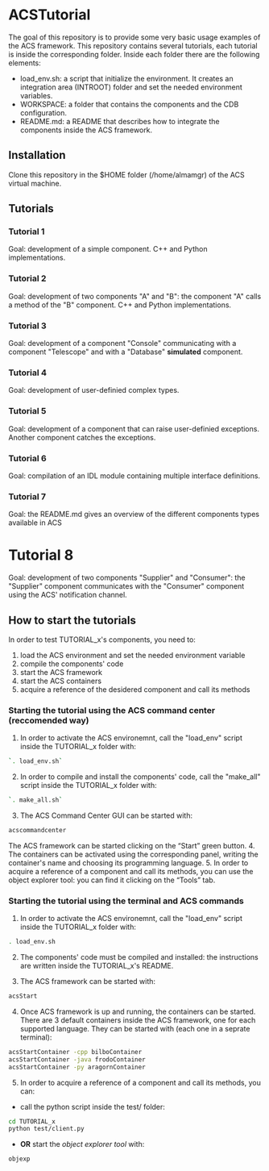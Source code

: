 # ACSTutorial

The goal of this repository is to provide some very basic usage examples of the ACS framework. This repository contains several tutorials, each tutorial is inside the corresponding folder. Inside each folder there are the following elements:

* load_env.sh: a script that initialize the environment. It creates an integration area (INTROOT) folder and set the needed environment variables.
* WORKSPACE: a folder that contains the components and the CDB configuration.
* README.md: a README that describes how to integrate the components inside the ACS framework.

## Installation
Clone this repository in the $HOME folder (/home/almamgr) of the ACS virtual machine.

## Tutorials 

### Tutorial 1
Goal: development of a simple component. C++ and Python implementations.

### Tutorial 2
Goal: development of two components "A" and "B": the component "A" calls a method of the "B" component. C++ and Python implementations.

### Tutorial 3
Goal: development of a component "Console" communicating with a component "Telescope" and with a "Database" **simulated** component.

### Tutorial 4
Goal: development of user-definied complex types. 

### Tutorial 5
Goal: development of a component that can raise user-definied exceptions. Another component catches the exceptions.

### Tutorial 6
Goal: compilation of an IDL module containing multiple interface definitions.

### Tutorial 7
Goal: the README.md gives an overview of the different components types available in ACS

# Tutorial 8
Goal: development of two components "Supplier" and "Consumer": the "Supplier" component communicates with the "Consumer" component using the ACS' notification channel.  


## How to start the tutorials
In order to test TUTORIAL_x's components, you need to:
1. load the ACS environment and set the needed environment variable
2. compile the components' code
3. start the ACS framework    
4. start the ACS containers
5. acquire a reference of the desidered component and call its methods

### Starting the tutorial using the ACS command center (reccomended way)
1. In order to activate the ACS environemnt, call the "load_env" script inside the TUTORIAL_x folder with:
```bash
`. load_env.sh`
```
2. In order to compile and install the components' code, call the "make_all" script inside the TUTORIAL_x folder with:
```bash
`. make_all.sh`
```
3. The ACS Command Center GUI can be started with:
```bash
acscommandcenter
```
The ACS framework can be started clicking on the “Start” green button. 
4. The containers can be activated using the corresponding panel, writing the container's name and choosing its programming language. 
5. In order to acquire a reference of a component and call its methods, you can use the object explorer tool: you can find it clicking on the “Tools” tab.


### Starting the tutorial using the terminal and ACS commands
1. In order to activate the ACS environemnt, call the "load_env" script inside the TUTORIAL_x folder with:
```bash
. load_env.sh
```
2. The components' code must be compiled and installed: the instructions are written inside the TUTORIAL_x's README. 

3. The ACS framework can be started with:
```bash
acsStart
```
4. Once ACS framework is up and running, the containers can be started. There are 3 default containers inside the ACS framework, one for each supported language. They can be started with (each one in a seprate terminal):
```bash
acsStartContainer -cpp bilboContainer
acsStartContainer -java frodoContainer
acsStartContainer -py aragornContainer
```
 5. In order to acquire a reference of a component and call its methods, you can:
 * call the python script inside the test/ folder:
 ```bash
 cd TUTORIAL_x
 python test/client.py
 ```
 * **OR** start the *object explorer tool* with:
 ```bash
 objexp
 ```


